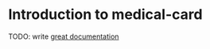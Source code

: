 # Introduction to medical-card

TODO: write [great documentation](http://jacobian.org/writing/what-to-write/)
